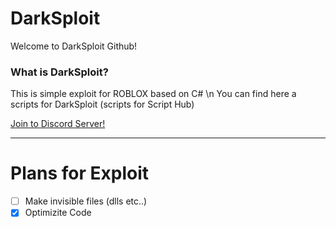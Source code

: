 # DarkSploit
Welcome to DarkSploit Github!
### What is DarkSploit?
This is simple exploit for ROBLOX based on C#
\n You can find here a scripts for DarkSploit (scripts for Script Hub)

[Join to Discord Server!](https://discord.gg/CgJvt4k)
____
# Plans for Exploit
- [ ] Make invisible files (dlls etc..)
- [X] Optimizite Code 
